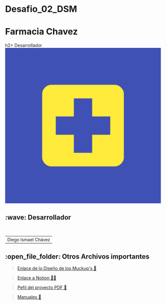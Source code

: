 # Desafio_02_DSM
#   Farmacia Chavez 
h2> Desarrollador</h2>
![by-nc-nd](https://github.com/DiegoIsma/Desafio_02_DSM/blob/main/Logo.png)
  
<h2>:wave: Desarrollador</h2>
<div style={padding: 10px}>
  <table style={margin: 0 auto}>
  <tr align="center">
   <td>Diego Ismael Chávez</td>
  </tr>
</table>
</div>
<h2>:open_file_folder: Otros Archivos importantes </h2>

>[Enlace de lo Diseño de los Muckup's 🎨](https://www.figma.com/file/x61WD2iJ0Xgv6paAFdEGny/interfaces-SnapGallery?type=design&node-id=0%3A1&mode=design&t=bfXOj73YNtXF5bE8-1)

> [Enlace a Notion 📗📝](https://www.notion.so/invite/4beb6c5562d5dc1b4e803922212a6329da366cf1) 

> [Pefil del proyecto PDF 📖](https://github.com/Cabrera437/PROYECTO-DE-CATEDRA-DE-DPS/blob/master/Poyecto_de_catedra_fase1_DPS.pdf)

> [Manuales 📖](https://github.com/Cabrera437/PROYECTO-DE-CATEDRA-DE-DPS/tree/master/Manuales)

